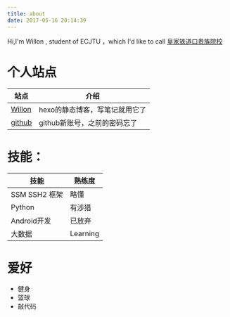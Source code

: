 ```yaml
---
title: about
date: 2017-05-16 20:14:39
---
```


Hi,I'm  Willon , student of ECJTU ，which I'd  like  to  call [皇家铁道口贵族院校](http://www.ecjtu.jx.cn/)


# 个人站点

|   站点 |   介绍 |
|------|--------|
|[Willon](http://www.cl95.cc)|hexo的静态博客，写笔记就用它了|
|[github](https://github.com/willon295)|github新账号，之前的密码忘了|



# 技能：

|  技能  |   熟练度 |
|---------|--------|
|SSM SSH2 框架 | 略懂|
|Python | 有涉猎|
|Android开发| 已放弃|
|大数据 | Learning |

# 爱好

- 健身
- 篮球
- 敲代码
